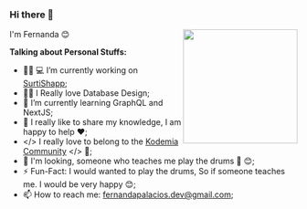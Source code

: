 ### Hi there 👋

<img align='right' src='https://user-images.githubusercontent.com/5713670/87202985-820dcb80-c2b6-11ea-9f56-7ec461c497c3.gif' width='200"'>

I'm Fernanda 😊  

<!-- Talking about you -->
**Talking about Personal Stuffs:**

- 👩‍🦱 💻  I’m currently working on [SurtiShapp](https://github.com/kodevs-ti);
- 👩‍💻 I Really love Database Design;
- 🌱 I’m currently learning GraphQL and NextJS; 
- 💬 I really like to share my knowledge, I am happy to help ❤️;
- </> I really love to belong to the [Kodemia Community](https://github.com/kodemia) </> 🖤;
- 🥁 I'm looking, someone who teaches me play the drums 🎼 😊;
- ⚡️ Fun-Fact: I would wanted to play the drums, So if someone teaches me. I would be very happy 😊;
- 📫 How to reach me: fernandapalacios.dev@gmail.com;

